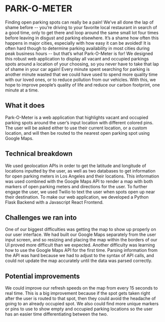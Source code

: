 # PARK-O-METER

Finding open parking spots can really be a pain! We’ve all done the lap of shame before -- you’re driving to your favorite local restaurant in search of a good time, only to get there and loop around the same small lot four times before leaving in disgust and parking elsewhere. It’s a shame how often this happens in major cities, especially with how easy it can be avoided! It is often hard though to determine parking availability in most cities during peak business hours -- but that’s what Park-O-Meter is for! We designed this robust web application to display all vacant and occupied parkings spots around a location of your choosing, so you never have to take that lap of shame in your car again! Every minute spent searching for parking is another minute wasted that we could have used to spend more quality time with our loved ones, or to reduce pollution from our vehicles. With this, we hope to improve people’s quality of life and reduce our carbon footprint, one minute at a time.

## What it does

Park-O-Meter is a web application that highlights vacant and occupied parking spots around the user’s input location with different colored pins. The user will be asked either to use their current location, or a custom location, and will then be routed to the nearest open parking spot using Google Maps.

## Technical breakdown

We used geolocation APIs in order to get the latitude and longitude of locations inputted by the user, as well as two databases to get information for open parking meters in Los Angeles and their locations. This information was used combined with the Google Maps API to render a map with both markers of open parking meters and directions for the user. To further engage the user, we used Twilio to text the user when spots open up near their destination. To make our web application, we developed a Python Flask Backend with a Javascript React Frontend.

## Challenges we ran into

One of our biggest difficulties was getting the map to show up properly on our user interface. We had built our Google Maps separately from the user input screen, and so resizing and placing the map within the borders of our UI proved more difficult than we expected. Another difficulty was learning how to use the Google Maps API for the first time. Parsing information from the API was hard because we had to adjust to the syntax of API calls, and could not update the map accurately until the data was parsed correctly.

## Potential improvements

We could improve our refresh speeds on the map from every 15 seconds to real time. This is a big improvement because if the spot gets taken right after the user is routed to that spot, then they could avoid the headache of going to an already occupied spot. We also could find more unique markers or pins to use to show empty and occupied parking locations so the user has an easier time differentiating between the two.
